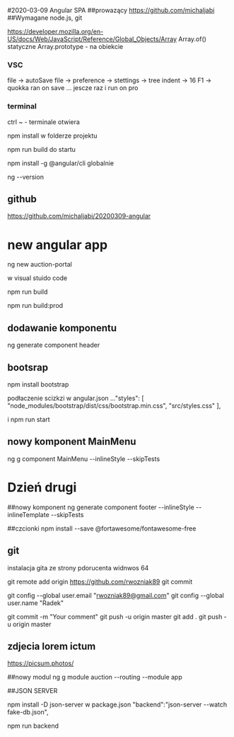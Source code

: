 #2020-03-09 Angular SPA
##prowazący https://github.com/michaljabi
##Wymagane
node.js, git

https://developer.mozilla.org/en-US/docs/Web/JavaScript/Reference/Global_Objects/Array
Array.of() statyczne
Array.prototype - na obiekcie

### VSC
file -> autoSave
file -> preference -> stettings -> tree indent -> 16
F1 -> quokka ran on save ... 
jescze raz i run on pro


### terminal 
ctrl ~ - terminale otwiera

npm install w folderze projektu

npm run build do startu

npm install -g @angular/cli globalnie

ng --version

## github
https://github.com/michaljabi/20200309-angular

# new angular app
ng new auction-portal

w visual stuido code

npm run build

npm run build:prod

## dodawanie komponentu

ng generate component header

## bootsrap 

npm install bootstrap

podłaczenie scizkzi w angular.json
..."styles": [
              "node_modules/bootstrap/dist/css/bootstrap.min.css",
              "src/styles.css"
            ],

i npm run start

## nowy komponent MainMenu
ng g component MainMenu --inlineStyle --skipTests


# Dzień drugi


##nowy komponent
ng generate component footer --inlineStyle --inlineTemplate --skipTests

##czcionki
npm install --save @fortawesome/fontawesome-free

## git
instalacja gita ze strony pdorucenta widnwos 64

git remote add origin https://github.com/rwozniak89
git commit

git config --global user.email "rwozniak89@gmail.com"
git config --global user.name "Radek"

git commit -m "Your comment"
 git push -u origin master
git add .
 git push -u origin master

## zdjecia lorem ictum 
https://picsum.photos/

##nowy modul 
ng g module auction --routing --module app


##JSON SERVER

npm install -D json-server
w package.json "backend":"json-server --watch fake-db.json",

npm run backend


